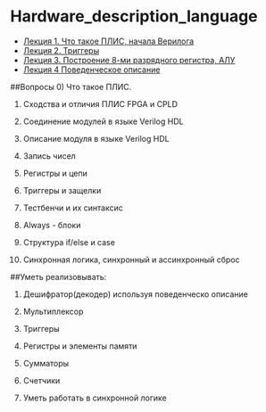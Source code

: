 Hardware_description_language
=============================

- [Лекция 1. Что такое ПЛИС, начала Верилога](https://github.com/dep403mai/Hardware_description_language/tree/master/lecture1)
- [Лекция 2. Триггеры](https://github.com/dep403mai/Hardware_description_language/tree/master/lecture2)
- [Лекция 3. Построение 8-ми разрядного регистра, АЛУ](https://github.com/dep403mai/Hardware_description_language/tree/master/lecture3)
- [Лекция 4 Поведенческое описание](https://github.com/dep403mai/Hardware_description_language/tree/master/lecture4)

##Вопросы
0)  Что такое ПЛИС.

1)  Сходства и отличия ПЛИС FPGA и CPLD

2)  Соединение модулей в языке Verilog HDL

3)  Описание модуля в языке Verilog HDL

4)  Запись чисел

5)  Регистры и цепи

6)  Триггеры и защелки

7)  Тестбенчи и их синтаксис

8)  Always - блоки

10) Структура if/else и case

11) Синхронная логика, синхронный и ассинхронный сброс


##Уметь реализовывать:

1) Дешифратор(декодер) используя поведенческо описание 

2) Мультиплексор

3) Триггеры

4) Регистры и элементы памяти

5) Сумматоры

6) Счетчики

5) Уметь работать в синхронной логике

